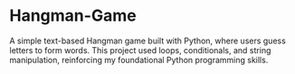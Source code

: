 # Hangman-Game
A simple text-based Hangman game built with Python, where users guess letters to form words. This project used loops, conditionals, and string manipulation, reinforcing my foundational Python programming skills.
